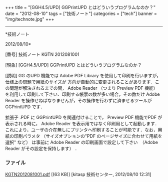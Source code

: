 ﻿+++
title = "[GGH4.5/UPD] GGPrintUPD とはどういうプログラムなのか？"
date = "2012-08-10"
tags = ["技術ノート"]
categories = ["tech"]
banner = "img/technote.jpg"
+++

-----------------------------------------------------------------------------------------------------------------------------

*技術ノート

2012/08/10*


[番号]
技術ノート KGTN 2012081001

[現象]
[GGH4.5/UPD] GGPrintUPD とはどういうプログラムなのか？

[説明]
GG のUPD 機能では Adobe PDF Library
を使用して印刷を行いますが，仕様上の問題で用紙のサイズが
方向が自動的に変更されることがあります．この問題が解決されるまでの間，
Adobe Reader （つまり Preview PDF 機能）
を利用して印刷して下さい．印刷する帳票の数が多い場合，その数だけ Adobe
Reader を操作せねばなりませんが，その操作を行わずに済ませるツールが
GGPrintUPD です．

拡張子 .PDF に GGPrintUPD を関連付けることで， Preview PDF 機能でPDF
が表示される時に， Adobe
Reader
を表示用ではなく印刷用として起動します．これにより，ユーザの介在無しにプリンタへ印刷することが可能です．なお，用紙の印刷パラメタ
（サイズオプションの"PDF のページサイズに合わせて用紙を選択" など）
は事前に Adobe Reader の印刷画面で設定して下さい　（Adobe Reader
がその設定を保持します） ．


### ファイル

 
 


[KGTN2012081001.pdf](http://techreport.kitasp.net/attachments/download/973/KGTN2012081001.pdf)
 [(63 KB)] [kitasp 技術センター, 2012/08/10
12:31]


 


 


